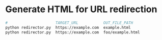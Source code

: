 Generate HTML for URL redirection
=================================

```bash
#                     TARGET_URL           OUT_FILE_PATH
python redirector.py  https://example.com  example.html
python redirector.py  https://example.com  foo/example.html
```
